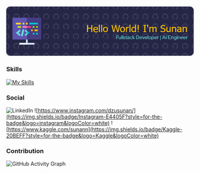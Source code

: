 ![Sunan](/img/github-header-image.png)

<!--
**matahariann/matahariann** is a ✨ _special_ ✨ repository because its `README.md` (this file) appears on your GitHub profile.

Here are some ideas to get you started:

- 🔭 I’m currently working on ...
- 🌱 I’m currently learning ...
- 👯 I’m looking to collaborate on ...
- 🤔 I’m looking for help with ...
- 💬 Ask me about ...
- 📫 How to reach me: ...
- 😄 Pronouns: ...
- ⚡ Fun fact: ...
-->

### **Skills**
[![My Skills](https://skillicons.dev/icons?i=aws,gcp,azure,react,vue,flutter&perline=6)](https://skillicons.dev)
<!-- <img src="https://img.shields.io/badge/C-00599C?style=for-the-badge&logo=c&logoColor=white" /> <img src="https://img.shields.io/badge/JavaScript-323330?style=for-the-badge&logo=javascript&logoColor=F7DF1E" /> <img src="https://img.shields.io/badge/Python-FFD43B?style=for-the-badge&logo=python&logoColor=blue" /> <img src="https://img.shields.io/badge/Pandas-2C2D72?style=for-the-badge&logo=pandas&logoColor=white" /> <img src="https://img.shields.io/badge/scikit_learn-F7931E?style=for-the-badge&logo=scikit-learn&logoColor=white" /> <img src="https://img.shields.io/badge/Streamlit-FF4B4B?style=for-the-badge&logo=Streamlit&logoColor=white" /> <img src="https://img.shields.io/badge/next%20js-000000?style=for-the-badge&logo=nextdotjs&logoColor=white" /> <img src="https://img.shields.io/badge/React-20232A?style=for-the-badge&logo=react&logoColor=61DAFB" /> <img src="https://img.shields.io/badge/Laravel-FF2D20?style=for-the-badge&logo=laravel&logoColor=white" /> <img src="https://img.shields.io/badge/MySQL-005C84?style=for-the-badge&logo=mysql&logoColor=white" /> <img src="https://img.shields.io/badge/Microsoft_Office-D83B01?style=for-the-badge&logo=microsoft-office&logoColor=white" /> -->

### **Social**
![LinkedIn](https://img.shields.io/badge/LinkedIn-0077B5?style=for-the-badge&logo=linkedin&logoColor=white) ![https://www.instagram.com/dzusunan/](https://img.shields.io/badge/Instagram-E4405F?style=for-the-badge&logo=instagram&logoColor=white) ![https://www.kaggle.com/sunann](https://img.shields.io/badge/Kaggle-20BEFF?style=for-the-badge&logo=Kaggle&logoColor=white) 


### **Contribution**
<!-- ![GitHub Activity Graph](https://github-readme-activity-graph.vercel.app/graph?username=matahariann&theme=tokyo-night) -->

![GitHub Activity Graph](https://github-profile-summary-cards.vercel.app/api/cards/profile-details?username=matahariann&theme=monokai)
